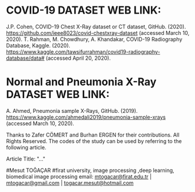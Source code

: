 # COVID-19 DATASET WEB LINK:
J.P. Cohen, COVID-19 Chest X-Ray dataset or CT dataset, GitHub. (2020). https://github.com/ieee8023/covid-chestxray-dataset (accessed March 10, 2020).
T. Rahman, M. Chowdhury, A. Khandakar, COVID-19 Radiography Database, Kaggle. (2020). https://www.kaggle.com/tawsifurrahman/covid19-radiography-database/data# (accessed April 20, 2020).
# Normal and Pneumonia X-Ray DATASET WEB LINK:
A. Ahmed, Pneumonia sample X-Rays, GitHub. (2019). https://www.kaggle.com/ahmedali2019/pneumonia-sample-xrays (accessed March 10, 2020).

Thanks to Zafer CÖMERT and Burhan ERGEN for their contributions. All Rights Reserved. The codes of the study can be used by referring to the following article.

Article Title: "..."

#Mesut TOĞAÇAR #firat university, image processing ,deep learning, biomedical image processing email: mtogacar@firat.edu.tr | mtogacar@gmail.com | togacar.mesut@hotmail.com
